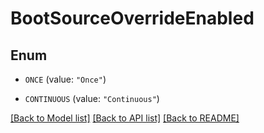 # BootSourceOverrideEnabled

## Enum


* `ONCE` (value: `"Once"`)

* `CONTINUOUS` (value: `"Continuous"`)


[[Back to Model list]](../README.md#documentation-for-models) [[Back to API list]](../README.md#documentation-for-api-endpoints) [[Back to README]](../README.md)


